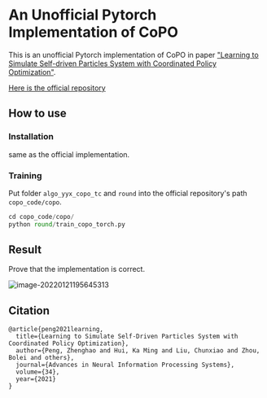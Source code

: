 # An Unofficial Pytorch Implementation of CoPO

This is an unofficial Pytorch implementation of CoPO in paper ["Learning to Simulate Self-driven Particles System with Coordinated Policy Optimization"](https://proceedings.neurips.cc/paper/2021/file/594ca7adb3277c51a998252e2d4c906e-Paper.pdf).

[Here is the official repository](https://github.com/decisionforce/CoPO)

## How to use

### Installation

same as the official implementation.

### Training

Put folder `algo_yyx_copo_tc` and `round` into the official repository's path `copo_code/copo`.

```python
cd copo_code/copo/
python round/train_copo_torch.py
```

## Result

Prove that the implementation is correct.

![image-20220121195645313](C:\Users\Administrator\Desktop\CoPO_pytorch\README.assets\image-20220121195645313.png)

## Citation

```
@article{peng2021learning,
  title={Learning to Simulate Self-Driven Particles System with Coordinated Policy Optimization},
  author={Peng, Zhenghao and Hui, Ka Ming and Liu, Chunxiao and Zhou, Bolei and others},
  journal={Advances in Neural Information Processing Systems},
  volume={34},
  year={2021}
}
```

